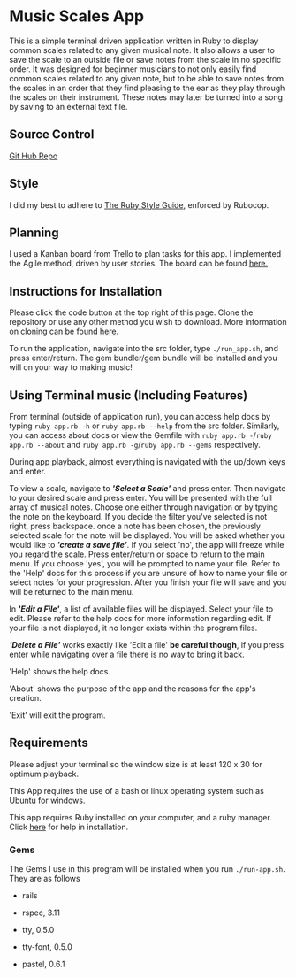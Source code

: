 # Music Scales App

This is a simple terminal driven application written in Ruby to display common scales related to any given musical note. It also allows a user to save the scale to an outside file or save notes from the scale in no specific order. It was designed for beginner musicians to not only easily find common scales related to any given note, but to be able to save notes from the scales in an order that they find pleasing to the ear as they play through the scales on their instrument. These notes may later be turned into a song by saving to an external text file.

## Source Control

[Git Hub Repo](https://github.com/Sonny949/SonnyPeterson_T1A3)

## Style

I did my best to adhere to [The Ruby Style Guide](https://rubystyle.guide/), enforced by Rubocop.

## Planning

I used a Kanban board from Trello to plan tasks for this app. I implemented the Agile method, driven by user stories. The board can be found [here.](https://trello.com/b/rgTduGVB/terminal-app)

## Instructions for Installation

Please click the code button at the top right of this page. Clone the repository or use any other method you wish to download. More information on cloning can be found [here.](https://docs.github.com/en/repositories/creating-and-managing-repositories/cloning-a-repository)

To run the application, navigate into the src folder, type `./run_app.sh`, and press enter/return. The gem bundler/gem bundle will be installed and you will on your way to making music!

## Using Terminal music (Including Features)

From terminal (outside of application run), you can access help docs by typing `ruby app.rb -h` or `ruby app.rb --help` from the src folder. Similarly, you can access about docs or view the Gemfile with `ruby app.rb -`/`ruby app.rb --about` and `ruby app.rb -g`/`ruby app.rb --gems` respectively.

During app playback, almost everything is navigated with the up/down keys and enter.

To view a scale, navigate to ***'Select a Scale'*** and press enter. Then navigate to your desired scale and press enter. You will be presented with the full array of musical notes. Choose one either through navigation or by tpying the note on the keyboard. If you decide the filter you've selected is not right, press backspace. once a note has been chosen, the previously selected scale for the note will be displayed. You will be asked whether you would like to ***'create a save file'***. If you select 'no', the app will freeze while you regard the scale. Press enter/return or space to return to the main menu. If you choose 'yes', you will be prompted to name your file. Refer to the 'Help' docs for this process if you are unsure of how to name your file or select notes for your progression. After you finish your file will save and you will be returned to the main menu.

In ***'Edit a File'***, a list of available files will be displayed. Select your file to edit. Please refer to the help docs for more information regarding edit. If your file is not displayed, it no longer exists within the program files.

***'Delete a File'*** works exactly like 'Edit a file' **be careful though**, if you press enter while navigating over a file there is no way to bring it back.

'Help' shows the help docs.

'About' shows the purpose of the app and the reasons for the app's creation.

'Exit' will exit the program.

## Requirements

Please adjust your terminal so the window size is at least 120 x 30 for optimum playback.

This App requires the use of a bash or linux operating system such as Ubuntu for windows.

This app requires Ruby installed on your computer, and a ruby manager. Click [here](https://www.ruby-lang.org/en/documentation/installation/) for help in installation.

### Gems

The Gems I use in this program will be installed when you run `./run-app.sh`. They are as follows

- rails

- rspec, 3.11

- tty, 0.5.0

- tty-font, 0.5.0

- pastel, 0.6.1